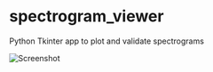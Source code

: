 # spectrogram_viewer
Python Tkinter app to plot and validate spectrograms

![Screenshot](http://github.com/BritishTrustforOrnithology/spectrogram_viewer/images/screengrab.jpg)
